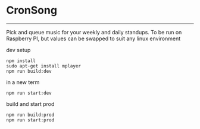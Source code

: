 # CronSong
-------------

Pick and queue music for your weekly and daily standups. To be run on Raspberry PI, but values can be swapped to suit any linux environment

dev setup

```
npm install
sudo apt-get install mplayer
npm run build:dev

```

in a new term
```
npm run start:dev
```

build and start prod

```
npm run build:prod
npm run start:prod

```
